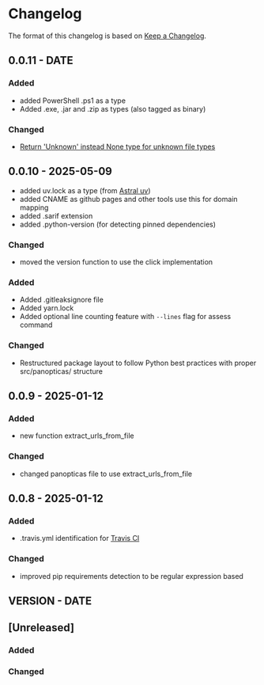 # Changelog

The format of this changelog is based on [Keep a Changelog](https://keepachangelog.com/en/1.1.0/).

## 0.0.11 - DATE
### Added
  - added PowerShell .ps1 as a type
  - Added .exe, .jar and .zip as types (also tagged as binary)
### Changed
 - [Return 'Unknown' instead None type for unknown file types](https://github.com/kospex/panopticas/issues/4)

## 0.0.10 - 2025-05-09

  - added uv.lock as a type (from [Astral uv](https://docs.astral.sh/uv/))
  - added CNAME as github pages and other tools use this for domain mapping
  - added .sarif extension
  - added .python-version (for detecting pinned dependencies)

### Changed
  - moved the version function to use the click implementation


### Added
 - Added .gitleaksignore file
 - Added yarn.lock
 - Added optional line counting feature with `--lines` flag for assess command

### Changed
 - Restructured package layout to follow Python best practices with proper src/panopticas/ structure

## 0.0.9 - 2025-01-12

### Added
  - new function extract_urls_from_file

### Changed
  - changed panopticas file to use extract_urls_from_file

## 0.0.8 - 2025-01-12

### Added
  - .travis.yml identification for [Travis CI](https://www.travis-ci.com/)

### Changed
  - improved pip requirements detection to be regular expression based


## VERSION - DATE
## [Unreleased]

### Added

### Changed
